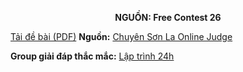 **<center>NGUỒN: Free Contest 26</center>**

[Tải đề bài (PDF)](/statements/2166/010101.pdf)
**Nguồn:** [Chuyên Sơn La Online Judge](http://csloj.ddns.net/)

**Group giải đáp thắc mắc:** [Lập trình 24h](https://www.facebook.com/groups/1386904321519984)